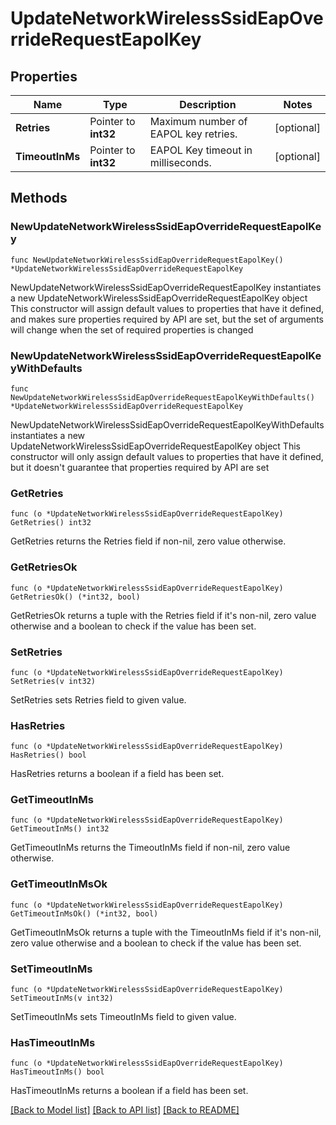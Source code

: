 # UpdateNetworkWirelessSsidEapOverrideRequestEapolKey

## Properties

Name | Type | Description | Notes
------------ | ------------- | ------------- | -------------
**Retries** | Pointer to **int32** | Maximum number of EAPOL key retries. | [optional] 
**TimeoutInMs** | Pointer to **int32** | EAPOL Key timeout in milliseconds. | [optional] 

## Methods

### NewUpdateNetworkWirelessSsidEapOverrideRequestEapolKey

`func NewUpdateNetworkWirelessSsidEapOverrideRequestEapolKey() *UpdateNetworkWirelessSsidEapOverrideRequestEapolKey`

NewUpdateNetworkWirelessSsidEapOverrideRequestEapolKey instantiates a new UpdateNetworkWirelessSsidEapOverrideRequestEapolKey object
This constructor will assign default values to properties that have it defined,
and makes sure properties required by API are set, but the set of arguments
will change when the set of required properties is changed

### NewUpdateNetworkWirelessSsidEapOverrideRequestEapolKeyWithDefaults

`func NewUpdateNetworkWirelessSsidEapOverrideRequestEapolKeyWithDefaults() *UpdateNetworkWirelessSsidEapOverrideRequestEapolKey`

NewUpdateNetworkWirelessSsidEapOverrideRequestEapolKeyWithDefaults instantiates a new UpdateNetworkWirelessSsidEapOverrideRequestEapolKey object
This constructor will only assign default values to properties that have it defined,
but it doesn't guarantee that properties required by API are set

### GetRetries

`func (o *UpdateNetworkWirelessSsidEapOverrideRequestEapolKey) GetRetries() int32`

GetRetries returns the Retries field if non-nil, zero value otherwise.

### GetRetriesOk

`func (o *UpdateNetworkWirelessSsidEapOverrideRequestEapolKey) GetRetriesOk() (*int32, bool)`

GetRetriesOk returns a tuple with the Retries field if it's non-nil, zero value otherwise
and a boolean to check if the value has been set.

### SetRetries

`func (o *UpdateNetworkWirelessSsidEapOverrideRequestEapolKey) SetRetries(v int32)`

SetRetries sets Retries field to given value.

### HasRetries

`func (o *UpdateNetworkWirelessSsidEapOverrideRequestEapolKey) HasRetries() bool`

HasRetries returns a boolean if a field has been set.

### GetTimeoutInMs

`func (o *UpdateNetworkWirelessSsidEapOverrideRequestEapolKey) GetTimeoutInMs() int32`

GetTimeoutInMs returns the TimeoutInMs field if non-nil, zero value otherwise.

### GetTimeoutInMsOk

`func (o *UpdateNetworkWirelessSsidEapOverrideRequestEapolKey) GetTimeoutInMsOk() (*int32, bool)`

GetTimeoutInMsOk returns a tuple with the TimeoutInMs field if it's non-nil, zero value otherwise
and a boolean to check if the value has been set.

### SetTimeoutInMs

`func (o *UpdateNetworkWirelessSsidEapOverrideRequestEapolKey) SetTimeoutInMs(v int32)`

SetTimeoutInMs sets TimeoutInMs field to given value.

### HasTimeoutInMs

`func (o *UpdateNetworkWirelessSsidEapOverrideRequestEapolKey) HasTimeoutInMs() bool`

HasTimeoutInMs returns a boolean if a field has been set.


[[Back to Model list]](../README.md#documentation-for-models) [[Back to API list]](../README.md#documentation-for-api-endpoints) [[Back to README]](../README.md)


